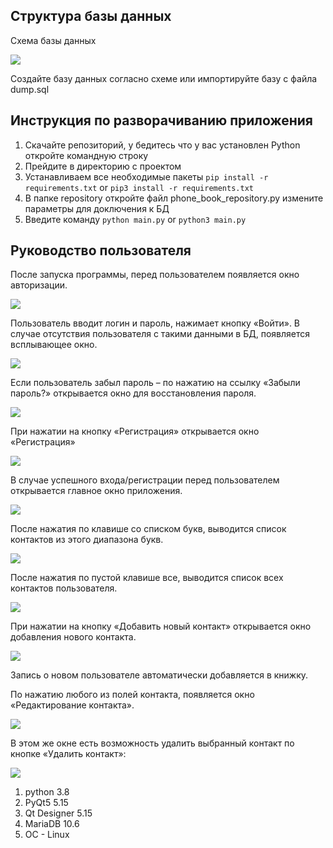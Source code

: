 
## Структура базы данных

Схема базы данных

![](README/shema.PNG)

Создайте базу данных согласно схеме или импортируйте базу с файла dump.sql


## Инструкция по разворачиванию приложения

1) Скачайте репозиторий, у бедитесь что у вас установлен Python откройте командную строку 
2) Прейдите в директорию с проектом
2) Устанавливаем все необходимые пакеты ```pip install -r requirements.txt``` or ```pip3 install -r requirements.txt``` 
4) В папке repository откройте файл phone_book_repository.py  измените параметры для доключения к БД 
3) Введите команду ```python main.py``` or ```python3 main.py```


## Руководство пользователя

После запуска программы, перед пользователем появляется окно авторизации.

![](README/login.PNG)

Пользователь вводит логин и пароль, нажимает кнопку «Войти». В случае отсутствия пользователя с такими данными в БД, появляется всплывающее окно.

![](README/auth_error.PNG)

Если пользователь забыл пароль – по нажатию на ссылку «Забыли пароль?» открывается окно для восстановления пароля.

![](README/recovery.PNG)

При нажатии на кнопку «Регистрация» открывается окно «Регистрация»

![](README/registration.PNG)

В случае успешного входа/регистрации перед пользователем открывается главное окно приложения.

![](README/main.PNG)

После нажатия по клавише со списком букв, выводится список контактов из этого диапазона букв.

![](README/sort.PNG)

После нажатия по пустой клавише все, выводится список всех контактов пользователя.

![](README/all.PNG)

При нажатии на кнопку «Добавить новый контакт» открывается окно добавления нового контакта.

![](README/add.PNG)

Запись о новом пользователе автоматически добавляется в книжку.

По нажатию любого из полей контакта, появляется окно «Редактирование контакта».

![](README/edit.PNG)

В этом же окне есть возможность удалить выбранный контакт по кнопке «Удалить контакт»:

![](README_images/del.PNG)


1) python 3.8 
2) PyQt5 5.15
3) Qt Designer 5.15
4) MariaDB 10.6
5) OC - Linux